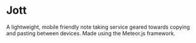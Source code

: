 Jott
====

A lightweight, mobile friendly note taking service geared towards copying and pasting between devices. Made using the Meteor.js framework.
